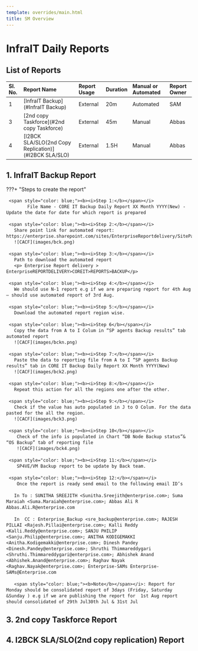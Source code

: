 ```yaml
---
template: overrides/main.html
title: SM Overview
---
```


# InfraIT Daily Reports
## List of Reports


|Sl. No. |Report Name |Report Usage|Duration|Manual or Automated|Report Owner|
|:----------- | :--------- | :-------------| :------------- | :------------| :------------- |
|1 | [InfraIT Backup](#InfraIT Backup) |External | 20m | Automated | SAM |
|3| [2nd copy Taskforce](#2nd copy Taskforce)|External|45m|Manual|Abbas|
|4| [I2BCK SLA/SLO(2nd Copy Replication)](#I2BCK SLA/SLO)|External|1.5H|Manual|Abbas|


## 1. InfraIT Backup Report<a name="InfraIT Backup"></a>

???+ "Steps to create the report"

     <span style="color: blue;"><b><i>Step 1:</b></span></i>
            File Name - CORE IT Backup Daily Report XX Month YYYY(New) - Update the date for date for which report is prepared

     <span style="color: blue;"><b><i>Step 2:</b></span></i>
       Share point link for automated report:  https://enterprise.sharepoint.com/sites/EnterpriseReportdelivery/SitePages/ProjectHome.aspx
       ![CACF](images/bck.png)

     <span style="color: blue;"><b><i>Step 3:</b></span></i>
       Path to download the automated report
       <p> Enterprise Report delivery > EnterpriseREPORTDELIVERY>COREIT>REPORTS>BACKUP</p>
 
     <span style="color: blue;"><b><i>Step 4:</b></span></i>
       We should use N-1 report e.g if we are preparing report for 4th Aug – should use automated report of 3rd Aug.
 
     <span style="color: blue;"><b><i>Step 5:</b></span></i>
       Download the automated report region wise.
 
     <span style="color: blue;"><b><i>Step 6</b></span></i>
       Copy the data from A to I Colum in “SP agents Backup results” tab automated report 
       ![CACF](images/bckn.png)
 
     <span style="color: blue;"><b><i>Step 7:</b></span></i>
       Paste the data to reporting file from A to I “SP agents Backup results” tab in CORE IT Backup Daily Report XX Month YYYY(New) 
       ![CACF](images/bck2.png)
 
     <span style="color: blue;"><b><i>Step 8:</b></span></i>
       Repeat this action for all the regions one after the other.
 
     <span style="color: blue;"><b><i>Step 9:</b></span></i>
       Check if the value has auto populated in J to O Colum. For the data pasted for the all the region.
       ![CACF](images/bck3.png)
 
     <span style="color: blue;"><b><i>Step 10</b></span></i>
        Check of the info is populated in Chart “DB Node Backup status”& “OS Backup” tab of reporting file
        ![CACF](images/bck4.png)
 
     <span style="color: blue;"><b><i>Step 11:</b></span></i>
        SP4VE/VM Backup report to be update by Back team. 
 
     <span style="color: blue;"><b><i>Step 12:</b></span></i>
        Once the report is ready send email to the following email ID’s

       In To : SUNITHA SREEJITH <Sunitha.Sreejith@enterprise.com>; Suma Maraiah <Suma.Maraiah@enterprise.com>; Abbas Ali R Abbas.Ali.R@enterprise.com

       In  CC : Enterprise_Backup <sre_backup@enterprise.com>; RAJESH PILLAI <Rajesh.Pillai@enterprise.com>; Kalli Reddy <Kalli.Reddy@enterprise.com>; SANJU PHILIP <Sanju.Philip@enterprise.com>; ANITHA KODIGEMAKKI <Anitha.Kodigemakki@enterprise.com>; Dinesh Pandey <Dinesh.Pandey@enterprise.com>; Shruthi Thimmareddygari <Shruthi.Thimmareddygari@enterprise.com>; Abhishek Anand <Abhishek.Anand@enterprise.com>; Raghav Nayak <Raghav.Nayak@enterprise.com>; Enterprise-SAMs Enterprise-SAMs@Enterprise.com

       <span style="color: blue;"><b>Note</b></span></i>: Report for Monday should be consolidated report of 3days (Friday, Saturday &Sunday ) e.g if we are publishing the report for  1st Aug report should consolidated of 29th Jul30th Jul & 31st Jul 


## 3. 2nd copy Taskforce Report<a name="2nd copy Taskforce"></a>


## 4. I2BCK SLA/SLO(2nd copy replication) Report<a name="I2BCK SLA/SLO"></a>